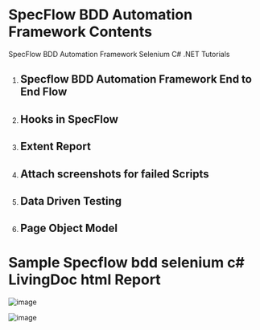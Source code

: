 # SpecFlow BDD Automation Framework Contents
SpecFlow BDD Automation Framework Selenium C# .NET Tutorials

1. ## Specflow BDD Automation Framework End to End Flow
2. ## Hooks in SpecFlow
3. ## Extent Report
4. ## Attach screenshots for failed Scripts
5. ## Data Driven Testing 
6. ## Page Object Model

# Sample Specflow bdd selenium c# LivingDoc html Report
![image](https://user-images.githubusercontent.com/22426896/213457170-e4ade55d-0c57-48df-b4c5-fc47ccd88b4f.png)

![image](https://user-images.githubusercontent.com/22426896/213457469-18a3be25-5e7b-467c-b629-5a766b8aeb92.png)

